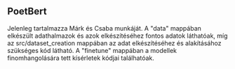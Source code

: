 ## PoetBert

Jelenleg tartalmazza Márk és Csaba munkáját. A "data" mappában elkészült adathalmazok és azok elkészítéséhez fontos adatok láthatóak, míg az src/dataset_creation mappában az adat elkészítéséhez és alakításához szükséges kód látható. A "finetune" mappában a modellek finomhangolására tett kísérletek kódjai találhatóak.

